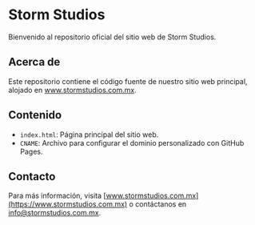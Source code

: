 # Storm Studios

Bienvenido al repositorio oficial del sitio web de Storm Studios.

## Acerca de

Este repositorio contiene el código fuente de nuestro sitio web principal, alojado en www.stormstudios.com.mx.

## Contenido

- `index.html`: Página principal del sitio web.
- `CNAME`: Archivo para configurar el dominio personalizado con GitHub Pages.

## Contacto

Para más información, visita [www.stormstudios.com.mx](https://www.stormstudios.com.mx) o contáctanos en info@stormstudios.com.mx.
